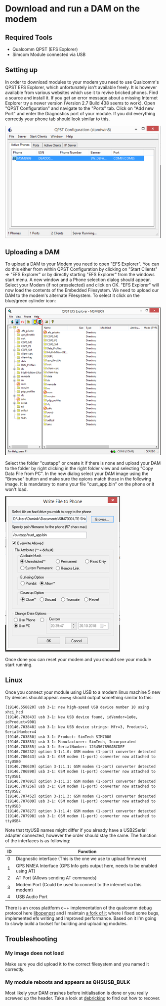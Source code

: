 # Download and run a DAM on the modem
## Required Tools
* Qualcomm QPST (EFS Explorer)
* Simcom Module connected via USB

## Setting up
In order to download modules to your modem you need to use Qualcomm's QPST EFS Explorer, which unfortunately isn't available freely. It is however available from various websites which use it to revive bricked phones. Find a source and install it. If you get an error message about a missing Internet Explorer try a newer version (Version 2.7 Build 438 seems to work). Open "QPST Configuration" and navigate to the "Ports" tab. Click on "Add new Port" and enter the Diagnostics port of your module. If you did everything correctly your phone tab should look similar to this.

![QPST](images/qpst1.png)

## Uploading a DAM
To upload a DAM to your Modem you need to open "EFS Explorer". You can do this either from within QPST Configuration by clicking on "Start Clients" => "EFS Explorer" or by directly starting "EFS Explorer" from the windows start menu.
A new window and a Phone selection dialog should appear. Select your Modem (if not preselected) and click on OK. "EFS Explorer" will now load the contents of the Embedded Filesystem. We need to upload our DAM to the modem's alternate Filesystem. To select it click on the blue/green cylinder icon:

![EFSE](images/qpst2.png)

Select the folder "custapp" or create it if there is none and upload your DAM to the folder by right clicking in the right folder view and selecting "Copy Data File from PC". In the new dialog select your DAM image using the "Browse" button and make sure the opions match those in the following image. It is mandatory to name your file "cust_app.bin" on the phone or it won't load.

![Upload](images/qpst3.png)

Once done you can reset your modem and you should see your module start running.

## Linux
Once you connect your module using USB to a modern linux machine 5 new tty devices should appear. `dmesg` should output something similar to this:
```
[19146.558820] usb 3-1: new high-speed USB device number 10 using xhci_hcd
[19146.703843] usb 3-1: New USB device found, idVendor=1e0e, idProduct=9001
[19146.703848] usb 3-1: New USB device strings: Mfr=3, Product=2, SerialNumber=4
[19146.703850] usb 3-1: Product: SimTech SIM7000
[19146.703853] usb 3-1: Manufacturer: SimTech, Incorporated
[19146.703855] usb 3-1: SerialNumber: 1234567890ABCDEF
[19146.706232] option 3-1:1.0: GSM modem (1-port) converter detected
[19146.706443] usb 3-1: GSM modem (1-port) converter now attached to ttyUSB0
[19146.706639] option 3-1:1.1: GSM modem (1-port) converter detected
[19146.706898] usb 3-1: GSM modem (1-port) converter now attached to ttyUSB1
[19146.707091] option 3-1:1.2: GSM modem (1-port) converter detected
[19146.707256] usb 3-1: GSM modem (1-port) converter now attached to ttyUSB2
[19146.707452] option 3-1:1.3: GSM modem (1-port) converter detected
[19146.707609] usb 3-1: GSM modem (1-port) converter now attached to ttyUSB3
[19146.707827] option 3-1:1.4: GSM modem (1-port) converter detected
[19146.707998] usb 3-1: GSM modem (1-port) converter now attached to ttyUSB4
```
Note that ttyUSB names might differ if you already have a USB2Serial adapter connected, however the order should stay the same. The function of the interfaces is as following:

ID | Function
---|---------
0  | Diagnostic interface (This is the one we use to upload firmware)
1  | GPS NMEA Interface (GPS Info gets output here, needs to be enabled using AT)
2  | AT Port (Allows sending AT commands)
3  | Modem Port (Could be used to connect to the internet via this modem)
4  | USB Audio Port

There is an cross plattform c++ implementation of the qualcomm debug protocol here [libopenpst](https://github.com/openpst/libopenpst) and I maintain [a fork of it](https://github.com/Thalhammer/libopenpst/tree/efs_write) where I fixed some bugs, implemented efs writing and improved performance. Based on it I'm going to slowly build a toolset for building and uploading modules.

## Troubleshooting
### My image does not load
Make sure you did upload it to the correct filesystem and you named it correctly.
### My module reboots and appears as QHSUSB_BULK
Most likely your DAM crashes before initialisation is done or you really screwed up the header.
Take a look at [debricking](Debricking.md) to find out how to recover.